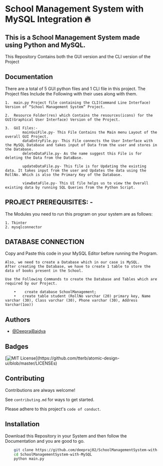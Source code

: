 
# School Management System with MySQL Integration 🔥

## This is a School Management System made using Python and MySQL.
This Repository Contains both the GUI version and the CLI version of the Project

## Documentation
There are a total of 5 GUI python files and 1 CLI file in this project. 
The Project files Include the Following with their uses along with them.

    1.	main.py Project file containing the CLI(Command Line Interface) Version of “School Management System” Project.

    2.	Resource Folder(res) which Contains the resources(icons) for the GUI(Graphical User Interface) Version of the Project.

    3.	GUI Files:-
	        mainGuiFile.py- This File Contains the Main menu Layout of the overall GUI Project.
        	dataEntryFile.py- This File connects the User Interface with the MySQL Database and takes input of Data from the user and stores in the Database.
        	deleteDataFile.py- As the name suggest this File is for deleting the Data from the DataBase.

        	updateDataFile.py- This file is for Updating the existing data. It takes input from the user and Updates the data using the RollNo. Which is also the Primary Key of the Database.

	        viewDataFile.py- This UI file helps us to view the Overall existing data by running SQL Queries from the Python Script.

## PROJECT PREREQUISITES: -
The Modules you need to run this program on your system are as follows:

    1. Tkinter
    2. mysqlconnector

## DATABASE CONNECTION

Copy and Paste this code in your MySQL Editor before running the Program.


    Also, we need to create a Database which in our case is MySQL.
    After creating the Database, we have to create 1 table to store the data of books present in the School.

    Use the Following Commands to create the Database and Tables which are required by our Project.
	
        •    create database SchoolManagement;
        •	create table student (RollNo varchar (20) primary key, Name varchar (30), Class varchar (30), Phone varchar (30), Address Varchar(1oo))

    



  
## Authors

- [@DeeprajBaidya](https://www.github.com/deepraj02)

  
## Badges


[![MIT License](https://img.shields.io/apm/l/atomic-design-ui.svg?)](https://github.com/tterb/atomic-design-ui/blob/master/LICENSEs)

## Contributing

Contributions are always welcome!

See `contributing.md` for ways to get started.

Please adhere to this project's `code of conduct`.

  
## Installation 

Download this Repository in your System and then follow the Documentation and you are good to go.

```bash 
    git clone https://github.com/deepraj02/SchoolManagementSystem-with-MySQL.git
    cd SchoolManagementSystem-with-MySQL
    python main.py
```
    